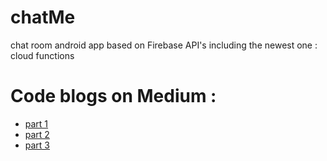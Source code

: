 # chatMe
chat room android app based on Firebase API's including the newest one : cloud functions 
# Code blogs on Medium : 
  - <a href="https://medium.com/@chenineazeddine5_91407/build-an-android-chat-logging-system-using-firebase-part-1-5a0866ca1745">part 1</a>
  - <a href="https://medium.com/@chenineazeddine5_91407/build-an-android-logging-system-using-firebase-part-2-1808412cf65d">part 2</a> 
   - <a href="https://medium.com/@chenineazeddine5_91407/build-an-android-app-logging-system-using-firebase-part-3-3573e1a97d2a">part 3</a>
